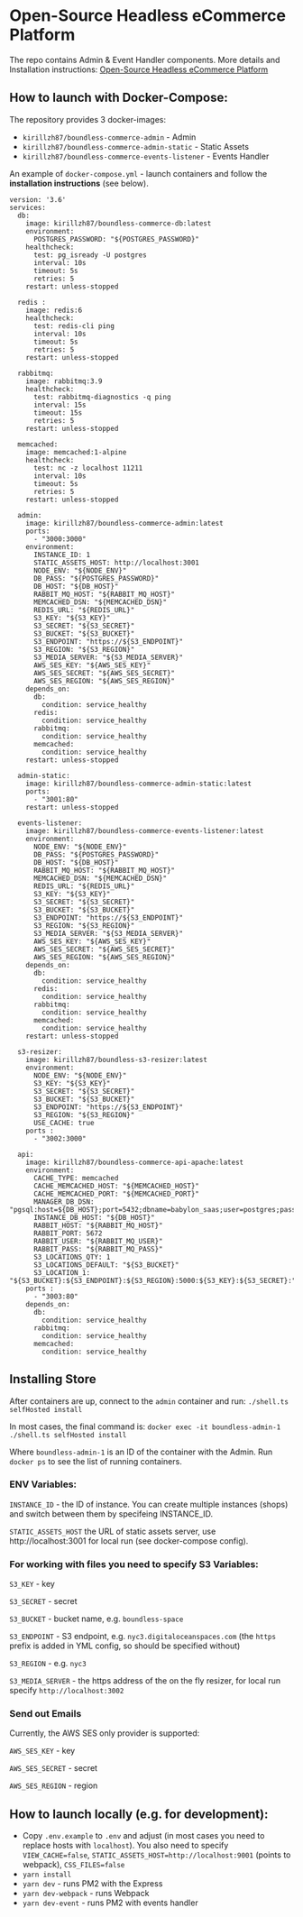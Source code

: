 # Open-Source Headless eCommerce Platform

The repo contains Admin & Event Handler components. More details and Installation instructions: [Open-Source Headless eCommerce Platform](https://boundless-commerce.com/open-source)

## How to launch with Docker-Compose:

The repository provides 3 docker-images: 

- `kirillzh87/boundless-commerce-admin` - Admin
- `kirillzh87/boundless-commerce-admin-static` - Static Assets
- `kirillzh87/boundless-commerce-events-listener` - Events Handler

An example of `docker-compose.yml` - launch containers and follow the **installation instructions** (see below).

```
version: '3.6'
services:
  db:
    image: kirillzh87/boundless-commerce-db:latest
    environment:
      POSTGRES_PASSWORD: "${POSTGRES_PASSWORD}"
    healthcheck:
      test: pg_isready -U postgres
      interval: 10s
      timeout: 5s
      retries: 5
    restart: unless-stopped

  redis :
    image: redis:6
    healthcheck:
      test: redis-cli ping
      interval: 10s
      timeout: 5s
      retries: 5
    restart: unless-stopped

  rabbitmq:
    image: rabbitmq:3.9
    healthcheck:
      test: rabbitmq-diagnostics -q ping
      interval: 15s
      timeout: 15s
      retries: 5
    restart: unless-stopped

  memcached:
    image: memcached:1-alpine
    healthcheck:
      test: nc -z localhost 11211
      interval: 10s
      timeout: 5s
      retries: 5
    restart: unless-stopped

  admin:
    image: kirillzh87/boundless-commerce-admin:latest
    ports:
      - "3000:3000"
    environment:
      INSTANCE_ID: 1
      STATIC_ASSETS_HOST: http://localhost:3001
      NODE_ENV: "${NODE_ENV}"
      DB_PASS: "${POSTGRES_PASSWORD}"
      DB_HOST: "${DB_HOST}"
      RABBIT_MQ_HOST: "${RABBIT_MQ_HOST}"
      MEMCACHED_DSN: "${MEMCACHED_DSN}"
      REDIS_URL: "${REDIS_URL}"
      S3_KEY: "${S3_KEY}"
      S3_SECRET: "${S3_SECRET}"
      S3_BUCKET: "${S3_BUCKET}"
      S3_ENDPOINT: "https://${S3_ENDPOINT}"
      S3_REGION: "${S3_REGION}"
      S3_MEDIA_SERVER: "${S3_MEDIA_SERVER}"
      AWS_SES_KEY: "${AWS_SES_KEY}"
      AWS_SES_SECRET: "${AWS_SES_SECRET}"
      AWS_SES_REGION: "${AWS_SES_REGION}"
    depends_on:
      db:
        condition: service_healthy
      redis:
        condition: service_healthy
      rabbitmq:
        condition: service_healthy
      memcached:
        condition: service_healthy
    restart: unless-stopped

  admin-static:
    image: kirillzh87/boundless-commerce-admin-static:latest
    ports:
      - "3001:80"
    restart: unless-stopped

  events-listener:
    image: kirillzh87/boundless-commerce-events-listener:latest
    environment:
      NODE_ENV: "${NODE_ENV}"
      DB_PASS: "${POSTGRES_PASSWORD}"      
      DB_HOST: "${DB_HOST}"
      RABBIT_MQ_HOST: "${RABBIT_MQ_HOST}"
      MEMCACHED_DSN: "${MEMCACHED_DSN}"
      REDIS_URL: "${REDIS_URL}"
      S3_KEY: "${S3_KEY}"
      S3_SECRET: "${S3_SECRET}"
      S3_BUCKET: "${S3_BUCKET}"
      S3_ENDPOINT: "https://${S3_ENDPOINT}"
      S3_REGION: "${S3_REGION}"
      S3_MEDIA_SERVER: "${S3_MEDIA_SERVER}"
      AWS_SES_KEY: "${AWS_SES_KEY}"
      AWS_SES_SECRET: "${AWS_SES_SECRET}"
      AWS_SES_REGION: "${AWS_SES_REGION}"
    depends_on:
      db:
        condition: service_healthy
      redis:
        condition: service_healthy
      rabbitmq:
        condition: service_healthy
      memcached:
        condition: service_healthy
    restart: unless-stopped

  s3-resizer:
    image: kirillzh87/boundless-s3-resizer:latest
    environment:
      NODE_ENV: "${NODE_ENV}"
      S3_KEY: "${S3_KEY}"
      S3_SECRET: "${S3_SECRET}"
      S3_BUCKET: "${S3_BUCKET}"
      S3_ENDPOINT: "https://${S3_ENDPOINT}"
      S3_REGION: "${S3_REGION}"
      USE_CACHE: true
    ports :
      - "3002:3000"

  api:
    image: kirillzh87/boundless-commerce-api-apache:latest
    environment:
      CACHE_TYPE: memcached
      CACHE_MEMCACHED_HOST: "${MEMCACHED_HOST}"
      CACHE_MEMCACHED_PORT: "${MEMCACHED_PORT}"
      MANAGER_DB_DSN: "pgsql:host=${DB_HOST};port=5432;dbname=babylon_saas;user=postgres;password=${POSTGRES_PASSWORD}"
      INSTANCE_DB_HOST: "${DB_HOST}"
      RABBIT_HOST: "${RABBIT_MQ_HOST}"
      RABBIT_PORT: 5672
      RABBIT_USER: "${RABBIT_MQ_USER}"
      RABBIT_PASS: "${RABBIT_MQ_PASS}"
      S3_LOCATIONS_QTY: 1
      S3_LOCATIONS_DEFAULT: "${S3_BUCKET}"
      S3_LOCATION_1: "${S3_BUCKET}:${S3_ENDPOINT}:${S3_REGION}:5000:${S3_KEY}:${S3_SECRET}:"
    ports :
      - "3003:80"
    depends_on:
      db:
        condition: service_healthy
      rabbitmq:
        condition: service_healthy
      memcached:
        condition: service_healthy
```

## Installing Store

After containers are up, connect to the `admin` container and run: `./shell.ts selfHosted install`

In most cases, the final command is: `docker exec -it boundless-admin-1 ./shell.ts selfHosted install`

Where `boundless-admin-1` is an ID of the container with the Admin. Run `docker ps` to see the list of running containers.


### ENV Variables:

`INSTANCE_ID` - the ID of instance. You can create multiple instances (shops) and switch between them by  specifeing INSTANCE_ID.

`STATIC_ASSETS_HOST` the URL of static assets server, use http://localhost:3001 for local run (see docker-compose config).

### For working with files you need to specify S3 Variables:

`S3_KEY` - key

`S3_SECRET` - secret

`S3_BUCKET` - bucket name, e.g. `boundless-space`

`S3_ENDPOINT` - S3 endpoint, e.g. `nyc3.digitaloceanspaces.com` (the `https` prefix is added in YML config, so should be specified without)

`S3_REGION` - e.g. `nyc3`

`S3_MEDIA_SERVER` - the https address of the on the fly resizer, for local run specify `http://localhost:3002`

### Send out Emails

Currently, the AWS SES only provider is supported:

`AWS_SES_KEY` - key

`AWS_SES_SECRET` - secret

`AWS_SES_REGION` - region

## How to launch locally (e.g. for development):

- Copy `.env.example` to `.env` and adjust (in most cases you need to replace hosts with `localhost`).
You also need to specify `VIEW_CACHE=false`, `STATIC_ASSETS_HOST=http://localhost:9001` (points to webpack),
`CSS_FILES=false`
- `yarn install`
- `yarn dev` - runs PM2 with the Express
- `yarn dev-webpack` - runs Webpack
- `yarn dev-event` - runs PM2 with events handler

